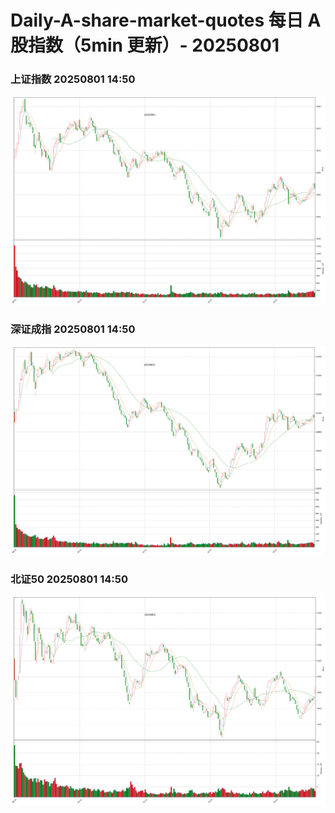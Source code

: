
# Daily-A-share-market-quotes 每日 A 股指数（5min 更新）- 20250801

### 上证指数 20250801 14:50
![](./fig/2025/8/20250801-sh000001.png)

### 深证成指 20250801 14:50
![](./fig/2025/8/20250801-sz399001.png)

### 北证50 20250801 14:50
![](./fig/2025/8/20250801-bj899050.png)
